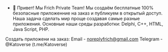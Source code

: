 - 👋 Привет! Мы Frich Private Team!
Мы создаём бесплатные 100% безопасные приложенние на заказ и публикуем в открытый доступ.
Наша задача сделать мир проще создавая самые разные приложения.
Основные наши среды разработки: Delphi, C++, HTML, Java Script, PHP.

Создать приложени на заказ:
Email - noreplyfrich@gmail.com
Telegram - @Katoverse (t.me/Katoverse)



<!---
Frich-Private-Team/Frich-Private-Team is a ✨ special ✨ repository because its `README.md` (this file) appears on your GitHub profile.
You can click the Preview link to take a look at your changes.
--->
